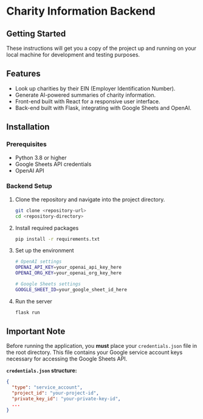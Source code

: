 # Charity Information Backend

## Getting Started

These instructions will get you a copy of the project up and running on your local machine for development and testing purposes.

## Features

- Look up charities by their EIN (Employer Identification Number).
- Generate AI-powered summaries of charity information.
- Front-end built with React for a responsive user interface.
- Back-end built with Flask, integrating with Google Sheets and OpenAI.

## Installation

### Prerequisites

- Python 3.8 or higher
- Google Sheets API credentials
- OpenAI API

### Backend Setup

1. Clone the repository and navigate into the project directory.

   ```bash
   git clone <repository-url>
   cd <repository-directory>

2. Install required packages

   ```bash
   pip install -r requirements.txt
   
3. Set up the environment
  
   ```bash
   # OpenAI settings
   OPENAI_API_KEY=your_openai_api_key_here
   OPENAI_ORG_KEY=your_openai_org_key_here
   
   # Google Sheets settings
   GOOGLE_SHEET_ID=your_google_sheet_id_here

4. Run the server

   ```bash
   flask run
   
## Important Note

Before running the application, you **must** place your `credentials.json` file in the root directory. This file contains your Google service account keys necessary for accessing the Google Sheets API.

**`credentials.json` structure:**

```json
{
  "type": "service_account",
  "project_id": "your-project-id",
  "private_key_id": "your-private-key-id",
  ...
}